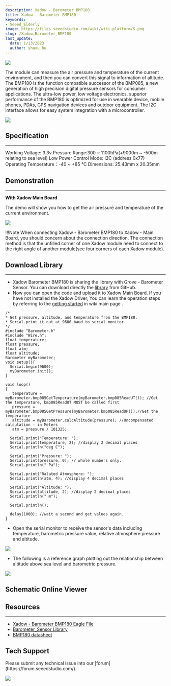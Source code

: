 ```yaml
---
description: Xadow - Barometer BMP180
title: Xadow - Barometer BMP180
keywords:
- Seeed_Elderly
image: https://files.seeedstudio.com/wiki/wiki-platform/S.png
slug: /Xadow_Barometer_BMP180
last_update:
  date: 1/13/2023
  author: shuxu hu
---
```

![](https://files.seeedstudio.com/wiki/Xadow_Barometer_BMP180/img/Xadow-bmp180.JPG)

The module can measure the air pressure and temperature of the current environment, and then you can convert this signal to information of altitude. The BMP180 is the function compatible successor of the BMP085, a new generation of high precision digital pressure sensors for consumer applications. The ultra-low power, low voltage electronics, superior performance of the BMP180 is optimized for use in wearable device, mobile phones, PDAs, GPS navigation devices and outdoor equipment. The I2C interface allows for easy system integration with a microcontroller.

[![](https://files.seeedstudio.com/wiki/Seeed-WiKi/docs/images/300px-Get_One_Now_Banner-ragular.png)](https://www.seeedstudio.com/Xadow-Barometer-BMP180-v1.0-p-2412.html)


## Specification
---
Working Voltage: 3.3v
Pressure Range:300 ~ 1100hPa(+9000m ~ -500m relating to sea level)
Low Power
Control Mode: I2C (address 0x77)
Operating Temperature：-40 ~ +85 °C
Dimensions: 25.43mm x 20.35mm


## Demonstration
---
**With Xadow Main Board**

The demo will show you how to get the air pressure and temperature of the current environment.

![](https://files.seeedstudio.com/wiki/Xadow_Barometer_BMP180/img/IMG_2379.JPG)

!!!Note
    When connecting Xadow - Barometer BMP180 to Xadow - Main Board, you should concern about the connection direction. The connection method is that the unfilled corner of one Xadow module need to connect to the right angle of another module(see four corners of each Xadow module).

## Download Library
---
- Xadow Barometer BMP180 is sharing the library with Grove - Barometer Sensor. You can download directly the [library](https://github.com/Seeed-Studio/Grove_Barometer_Sensor) from GitHub.
- Now you can open the code and upload it to Xadow Main Board. If you have not installed the Xadow Driver, You can learn the operation steps by referring to the [getting started](https://wiki.seeedstudio.com/Getting_Started_with_Seeeduino/) in wiki main page .

```
/*
* Get pressure, altitude, and temperature from the BMP180.
* Serial.print it out at 9600 baud to serial monitor.
*/
#include "Barometer.h"
#include "Wire.h";
float temperature;
float pressure;
float atm;
float altitude;
Barometer myBarometer;
void setup(){
  Serial.begin(9600);
  myBarometer.init();
}

void loop()
{
   temperature = myBarometer.bmp085GetTemperature(myBarometer.bmp085ReadUT()); //Get the temperature, bmp085ReadUT MUST be called first
   pressure = myBarometer.bmp085GetPressure(myBarometer.bmp085ReadUP());//Get the temperature
   altitude = myBarometer.calcAltitude(pressure); //Uncompensated calculation - in Meters
   atm = pressure / 101325;

  Serial.print("Temperature: ");
  Serial.print(temperature, 2); //display 2 decimal places
  Serial.println("deg C");

  Serial.print("Pressure: ");
  Serial.print(pressure, 0); // whole numbers only.
  Serial.println(" Pa");

  Serial.print("Ralated Atmosphere: ");
  Serial.println(atm, 4); //display 4 decimal places

  Serial.print("Altitude: ");
  Serial.print(altitude, 2); //display 2 decimal places
  Serial.println(" m");

  Serial.println();

  delay(1000); //wait a second and get values again.
}
```

- Open the serial monitor to receive the sensor's data including temperature, barometric pressure value, relative atmosphere pressure and altitude.

![](https://files.seeedstudio.com/wiki/Xadow_Barometer_BMP180/img/Barometer_Sensor.jpg)

- The following is a reference graph plotting out the relationship between altitude above sea level and barometric pressure.

![](https://files.seeedstudio.com/wiki/Xadow_Barometer_BMP180/img/Pressure_and_Altitude.jpg)


## Schematic Online Viewer

<div className="altium-ecad-viewer" data-project-src="https://files.seeedstudio.com/wiki/Xadow_Barometer_BMP180/res/Xadow_-_Barometer_BMP180_v1.0_sch_pcb.zip" style={{borderRadius: '0px 0px 4px 4px', height: 500, borderStyle: 'solid', borderWidth: 1, borderColor: 'rgb(241, 241, 241)', overflow: 'hidden', maxWidth: 1280, maxHeight: 700, boxSizing: 'border-box'}}>
</div>



## Resources
---
- [Xadow - Barometer BMP180 Eagle File](https://files.seeedstudio.com/wiki/Xadow_Barometer_BMP180/res/Xadow_-_Barometer_BMP180_v1.0_sch_pcb.zip)
- [Barometer_Sensor Library](https://github.com/Seeed-Studio/Grove_Barometer_Sensor)
- [BMP180 datasheet](https://files.seeedstudio.com/wiki/Xadow_Barometer_BMP180/res/BMP180.pdf)

## Tech Support
<div>
  Please submit any technical issue into our [forum](https://forum.seeedstudio.com/). <br /><p style={{textAlign: 'center'}}><a href="https://www.seeedstudio.com/act-4.html?utm_source=wiki&utm_medium=wikibanner&utm_campaign=newproducts" target="_blank"><img src="https://files.seeedstudio.com/wiki/Wiki_Banner/new_product.jpg" /></a></p>
</div>
